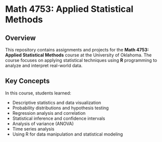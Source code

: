 # Math 4753: Applied Statistical Methods

## Overview
This repository contains assignments and projects for the **Math 4753: Applied Statistical Methods** course at the University of Oklahoma. The course focuses on applying statistical techniques using **R** programming to analyze and interpret real-world data.

## Key Concepts
In this course, students learned:
- Descriptive statistics and data visualization
- Probability distributions and hypothesis testing
- Regression analysis and correlation
- Statistical inference and confidence intervals
- Analysis of variance (ANOVA)
- Time series analysis
- Using R for data manipulation and statistical modeling
